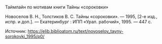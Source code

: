 Таймлайн по мотивам книги Тайны «сороковки»

Новоселов В. Н., Толстиков В. С. Тайны «сороковки». — 1995, [2-е изд., испр. и доп.]. 
— Екатеринбург : ИПП «Урал. рабочий», 1995. — 447 с.

Источник: https://elib.biblioatom.ru/text/novoselov_tayny-sorokovki_1995/p0/
